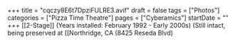 +++
title = "cqczy8E6t7DpziFULRE3.avif"
draft = false
tags = ["Photos"]
categories = ["Pizza Time Theatre"]
pages = ["Cyberamics"]
startDate = ""
+++
[[2-Stage]] (Years installed: February 1992 - Early 2000s) (Still intact, being preserved at [[Northridge, CA (8425 Reseda Blvd)
